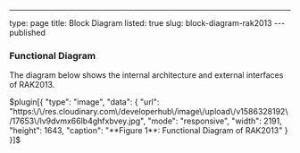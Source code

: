 ---
type: page
title: Block Diagram
listed: true
slug: block-diagram-rak2013
---published

### Functional Diagram

The diagram below shows the internal architecture and external interfaces of RAK2013.

$plugin[{
    "type": "image",
    "data": {
        "url": "https:\/\/res.cloudinary.com\/developerhub\/image\/upload\/v1586328192\/17653\/lv9dvmx66lb4ghfxbvey.jpg",
        "mode": "responsive",
        "width": 2191,
        "height": 1643,
        "caption": "**Figure 1**: Functional Diagram of RAK2013"
    }
}]$

